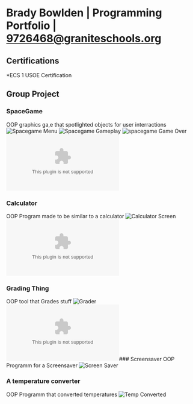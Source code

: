 # Brady Bowlden | Programming Portfolio | 9726468@graniteschools.org

## Certifications
*ECS 1 USOE Certification

## Group Project

### SpaceGame
OOP graphics ga,e that spotlighted objects for user interractions
![Spacegame Menu](https://github.com/9726468/programming1/blob/bb1880ac663acc6cca03de5e854faef4b227be21/images/sgb.png)
![Spacegame Gameplay](https://github.com/9726468/programming1/blob/3867d69f119a03c8de9abd4a8eb343174010d9fb/images/sgg.png)
![spacegame Game Over](https://github.com/9726468/programming1/blob/08ea4170297b78bca1c5dfe681427aaf4ea7ac7c/images/space.png)
![Source Code](https://github.com/9726468/programming1/blob/0791d116863ed7c2b20379ee89dc6e6f45cab34d/src/Final_Project.zip)
### Calculator
OOP Program made to be similar to a calculator
![Calculator Screen](https://github.com/9726468/programming1/blob/86d9d1bfd3e9b10ee2773314c1eb1d88e030eea7/images/Calculator.png)
![Source Code](https://github.com/9726468/programming1/blob/afce0c6764cdaf379bdf0f253bd953e295805d6f/src/Calculator%202.zip)
### Grading Thing
OOP tool that Grades stuff
![Grader](https://github.com/9726468/programming1/blob/d82ead5c3a7f9ce080cb9510be0ea0e4c15ac16d/images/Grades.png)
![Source Code](https://github.com/9726468/programming1/blob/ffe88c117895e0449d47de399e20e230639fcf81/src/Calculator%202.zip)### Screensaver
OOP Programm for a Screensaver
![Screen Saver](https://github.com/9726468/programming1/blob/6349510bd09938387c76068811733ecc423ab060/images/Temp.png)
### A temperature converter
OOP Programm that converted temperatures
![Temp Converted](https://github.com/9726468/programming1/blob/072fc406aa58ba1c80bac7d208a727735379e035/images/Temp.png)
